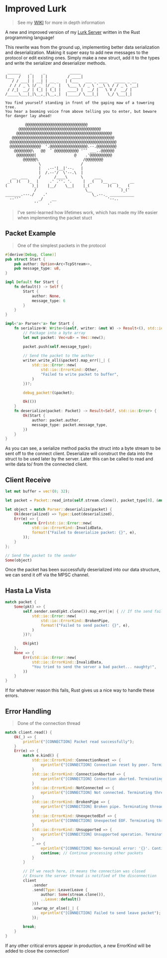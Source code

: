 # Improved Lurk

> See my [WIKI](https://github.com/The24Kings/LurkProtocol/wiki) for more in depth information

A new and improved version of my [Lurk Server](https://github.com/The24Kings/lurk-server) written in the Rust programming language!

This rewrite was from the ground up, implementing better data serialization and deserialization. Making it super easy to add new messages to the protocol
or edit existing ones. Simply make a new struct, add it to the types and write the serializer and deserializer methods.

```TXT
 ______    _     _           _____ 
|___  /   | |   | |         / ____|                         
   / / ___| | __| | __ _   | (___   ___ _ ____   _____ _ __ 
  / / / _ \ |/ _` |/ _` |   \___ \ / _ \ '__\ \ / / _ \ '__|
 / /_|  __/ | (_| | (_| |   ____) |  __/ |   \ V /  __/ |   
/_____\___|_|\__,_|\__,_|  |_____/ \___|_|    \_/ \___|_|  

You find yourself standing in front of the gaping maw of a towering tree.
You hear a booming voice from above telling you to enter, but beware for danger lay ahead!

         @@@@@@@@@@@@@@@@@@@@@@@@@@@@
      @@@@@@@@@@@@@@@@@@@@@@@@@@@@@@@@@@@@@ 
     @@@@@@@@@@@@@@@@@@@@@@@@@@@@@@@@@@@@@@@@@@@ 
   @@@@@@@@@@@@@@@@@@@@@@@@@@@@@@@@@@@@@@@@@@@@@@ 
  @@@@@@@@@@@@@@@@@@@@@@@@@@@@@@@@@@@@@@@@@@@@@@@@  
  @@@@@@@@@@@@@@  '.@@@@@@@@@@@@@@@@@.--.@@@@@@@@@ 
    @@@@@@@@\   @@  ¯ @@@@@@@@@@@ '¯¯ ___..@@@@@@  
     @@@@@@@@|                 @    .'@@@@@@@@@@   
        @@@@@@\                    /@@@@@@@@  
               \                  / 
               |   .--'|__|'--.   |
               |  /.--'/  \'--.\  |
   __  ___     /      /____\      \     ___
 _(  )(   )_  |     .' .''. '.     |  _(   )__  __      __
(           )_|    |__/    \__|    |_(        )(  )_   (
             /                      \__             )_(¯
_______.---./    .'                    \_.--._ ___________
  --''¯        _/    __                       '--..       
             ''    .'
```

> I've semi-learned how lifetimes work, which has made my life easier when implementing the packet stuct

## Packet Example

> One of the simplest packets in the protocol

```RUST
#[derive(Debug, Clone)]
pub struct Start {
    pub author: Option<Arc<TcpStream>>, 
    pub message_type: u8,
}

impl Default for Start {
    fn default() -> Self {
        Start {
            author: None,
            message_type: 6
        }
    }
}

impl<'a> Parser<'a> for Start {
    fn serialize<W: Write>(&self, writer: &mut W) -> Result<(), std::io::Error> {
        // Package into a byte array
        let mut packet: Vec<u8> = Vec::new();

        packet.push(self.message_type);
        
        // Send the packet to the author
        writer.write_all(&packet).map_err(|_| {
            std::io::Error::new(
                std::io::ErrorKind::Other,
                "Failed to write packet to buffer",
            )
        })?;

        debug_packet!(&packet);

        Ok(())
    }
    fn deserialize(packet: Packet) -> Result<Self, std::io::Error> {
        Ok(Start {
            author: packet.author,
            message_type: packet.message_type,
        })
    }
}
```

As you can see, a serialize method packs the struct into a byte stream to be sent off to the connect client.
Deserialize will construct the data into the struct to be used later by the server.
Later this can be called to read and write data to/ from the connected client.

## Client Receive

```RUST
let mut buffer = vec!(0; 32);

let packet = Packet::read_into(self.stream.clone(), packet_type[0], &mut buffer)?;

let object = match Parser::deserialize(packet) {
    Ok(deserialized) => Type::Loot(deserialized),
    Err(e) => {
        return Err(std::io::Error::new(
            std::io::ErrorKind::InvalidData,
            format!("Failed to deserialize packet: {}", e),
        ));
    }
};

// Send the packet to the sender
Some(object)
```

Once the packet has been successfully deserialized into our data structure, we can send it off via the MPSC channel.

## Hasta La Vista

```RUST
match packet {
    Some(pkt) => {
        self.sender.send(pkt.clone()).map_err(|e| { // If the send fails with SendError, it means the server thread has closed
            std::io::Error::new(
                std::io::ErrorKind::BrokenPipe,
                format!("Failed to send packet: {}", e),
            )
        })?;

        Ok(pkt)
    },
    None => {
        Err(std::io::Error::new(
            std::io::ErrorKind::InvalidData,
            "You tried to send the server a bad packet... naughty!",
        ))
    }
}
```

If for whatever reason this fails, Rust gives us a nice way to handle these errors.

## Error Handling

> Done of the connection thread

```RUST
match client.read() {
    Ok(_) => {
        println!("[CONNECTION] Packet read successfully");
    }
    Err(e) => {
        match e.kind() {
            std::io::ErrorKind::ConnectionReset => {
                eprintln!("[CONNECTION] Connection reset by peer. Terminating thread.");
            }
            std::io::ErrorKind::ConnectionAborted => {
                eprintln!("[CONNECTION] Connection aborted. Terminating thread.");
            }
            std::io::ErrorKind::NotConnected => {
                eprintln!("[CONNECTION] Not connected. Terminating thread.");
            }
            std::io::ErrorKind::BrokenPipe => {
                eprintln!("[CONNECTION] Broken pipe. Terminating thread.");
            }
            std::io::ErrorKind::UnexpectedEof => {
                eprintln!("[CONNECTION] Unexpected EOF. Terminating thread.");
            }
            std::io::ErrorKind::Unsupported => {
                eprintln!("[CONNECTION] Unsupported operation. Terminating thread.");
            }
            _ => {
                eprintln!("[CONNECTION] Non-terminal error: '{}'. Continuing.", e);
                continue; // Continue processing other packets
            }
        }

        // If we reach here, it means the connection was closed
        // Ensure the server thread is notified of the disconnection
        client
            .sender
            .send(Type::Leave(Leave {
                author: Some(stream.clone()),
                ..Leave::default()
            }))
            .unwrap_or_else(|_| {
                eprintln!("[CONNECTION] Failed to send leave packet");
            });

        break;
    }
}    
```

If any other critical errors appear in production, a new ErrorKind will be added to close the connection!